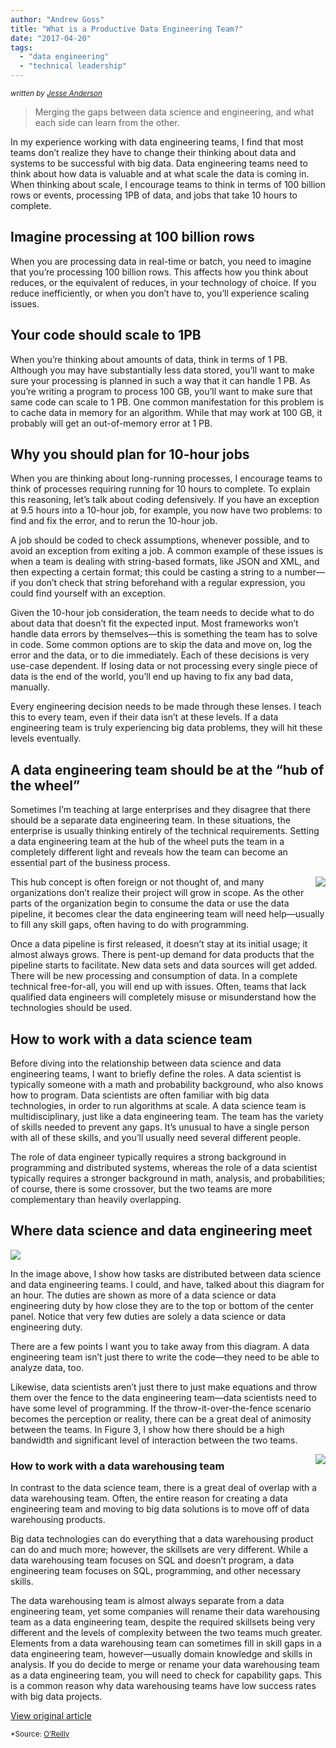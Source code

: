 ```yaml
---
author: "Andrew Goss"
title: "What is a Productive Data Engineering Team?"
date: "2017-04-20"
tags:
  - "data engineering"
  - "technical leadership"
---
```

<sub><i>written by <a href="https://www.oreilly.com/people/17084-jesse-anderson" target="_blank">Jesse Anderson</a></i></sub>

> Merging the gaps between data science and engineering, and what each side can learn from the other.

In my experience working with data engineering teams, I find that most teams don’t realize they have to change their thinking about data and systems to be successful with big data. Data engineering teams need to think about how data is valuable and at what scale the data is coming in. When thinking about scale, I encourage teams to think in terms of 100 billion rows or events, processing 1PB of data, and jobs that take 10 hours to complete.

## Imagine processing at 100 billion rows

When you are processing data in real-time or batch, you need to imagine that you’re processing 100 billion rows. This affects how you think about reduces, or the equivalent of reduces, in your technology of choice. If you reduce inefficiently, or when you don’t have to, you’ll experience scaling issues.

## Your code should scale to 1PB

When you’re thinking about amounts of data, think in terms of 1 PB. Although you may have substantially less data stored, you’ll want to make sure your processing is planned in such a way that it can handle 1 PB. As you’re writing a program to process 100 GB, you’ll want to make sure that same code can scale to 1 PB. One common manifestation for this problem is to cache data in memory for an algorithm. While that may work at 100 GB, it probably will get an out-of-memory error at 1 PB.

## Why you should plan for 10-hour jobs

When you are thinking about long-running processes, I encourage teams to think of processes requiring running for 10 hours to complete. To explain this reasoning, let’s talk about coding defensively. If you have an exception at 9.5 hours into a 10-hour job, for example, you now have two problems: to find and fix the error, and to rerun the 10-hour job.

A job should be coded to check assumptions, whenever possible, and to avoid an exception from exiting a job. A common example of these issues is when a team is dealing with string-based formats, like JSON and XML, and then expecting a certain format; this could be casting a string to a number—if you don’t check that string beforehand with a regular expression, you could find yourself with an exception.

Given the 10-hour job consideration, the team needs to decide what to do about data that doesn’t fit the expected input. Most frameworks won’t handle data errors by themselves—this is something the team has to solve in code. Some common options are to skip the data and move on, log the error and the data, or to die immediately. Each of these decisions is very use-case dependent. If losing data or not processing every single piece of data is the end of the world, you’ll end up having to fix any bad data, manually.

Every engineering decision needs to be made through these lenses. I teach this to every team, even if their data isn’t at these levels. If a data engineering team is truly experiencing big data problems, they will hit these levels eventually.

## A data engineering team should be at the “hub of the wheel”

Sometimes I’m teaching at large enterprises and they disagree that there should be a separate data engineering team. In these situations, the enterprise is usually thinking entirely of the technical requirements. Setting a data engineering team at the hub of the wheel puts the team in a completely different light and reveals how the team can become an essential part of the business process.

<img src="https://d3ansictanv2wj.cloudfront.net/image00-d628951691b15e9457f4cfe9200f20d4.jpg" align="right">

This hub concept is often foreign or not thought of, and many organizations don’t realize their project will grow in scope. As the other parts of the organization begin to consume the data or use the data pipeline, it becomes clear the data engineering team will need help—usually to fill any skill gaps, often having to do with programming.

Once a data pipeline is first released, it doesn’t stay at its initial usage; it almost always grows. There is pent-up demand for data products that the pipeline starts to facilitate. New data sets and data sources will get added. There will be new processing and consumption of data. In a complete technical free-for-all, you will end up with issues. Often, teams that lack qualified data engineers will completely misuse or misunderstand how the technologies should be used.

## How to work with a data science team

Before diving into the relationship between data science and data engineering teams, I want to briefly define the roles. A data scientist is typically someone with a math and probability background, who also knows how to program. Data scientists are often familiar with big data technologies, in order to run algorithms at scale. A data science team is multidisciplinary, just like a data engineering team. The team has the variety of skills needed to prevent any gaps. It’s unusual to have a single person with all of these skills, and you’ll usually need several different people.

The role of data engineer typically requires a strong background in programming and distributed systems, whereas the role of a data scientist typically requires a stronger background in math, analysis, and probabilities; of course, there is some crossover, but the two teams are more complementary than heavily overlapping.

## Where data science and data engineering meet

<img src="https://d3ansictanv2wj.cloudfront.net/image01-1ce0c458317c9db05febf41792a73973.jpg">

In the image above, I show how tasks are distributed between data science and data engineering teams. I could, and have, talked about this diagram for an hour. The duties are shown as more of a data science or data engineering duty by how close they are to the top or bottom of the center panel. Notice that very few duties are solely a data science or data engineering duty.

There are a few points I want you to take away from this diagram. A data engineering team isn’t just there to write the code—they need to be able to analyze data, too.

Likewise, data scientists aren’t just there to just make equations and throw them over the fence to the data engineering team—data scientists need to have some level of programming. If the throw-it-over-the-fence scenario becomes the perception or reality, there can be a great deal of animosity between the teams. In Figure 3, I show how there should be a high bandwidth and significant level of interaction between the two teams.

<img src="https://d3ansictanv2wj.cloudfront.net/image02-94a3d7311cd4cfe3d85bd7f204066259.jpg" align="right">

### How to work with a data warehousing team

In contrast to the data science team, there is a great deal of overlap with a data warehousing team. Often, the entire reason for creating a data engineering team and moving to big data solutions is to move off of data warehousing products.

Big data technologies can do everything that a data warehousing product can do and much more; however, the skillsets are very different. While a data warehousing team focuses on SQL and doesn’t program, a data engineering team focuses on SQL, programming, and other necessary skills.

The data warehousing team is almost always separate from a data engineering team, yet some companies will rename their data warehousing team as a data engineering team, despite the required skillsets being very different and the levels of complexity between the two teams much greater. Elements from a data warehousing team can sometimes fill in skill gaps in a data engineering team, however—usually domain knowledge and skills in analysis. If you do decide to merge or rename your data warehousing team as a data engineering team, you will need to check for capability gaps. This is a common reason why data warehousing teams have low success rates with big data projects.

<a href="https://www.oreilly.com/ideas/what-is-a-productive-data-engineering-team" class="btn" target="_blank">View original article</a>

<sub>*Source: <a href="https://www.oreilly.com" target=_>O’Reilly</a></sub>